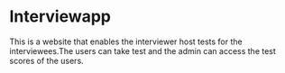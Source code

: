 # Interviewapp
  This is a website that enables the interviewer host tests for the interviewees.The users can take test and the admin can access the test scores of the users.
